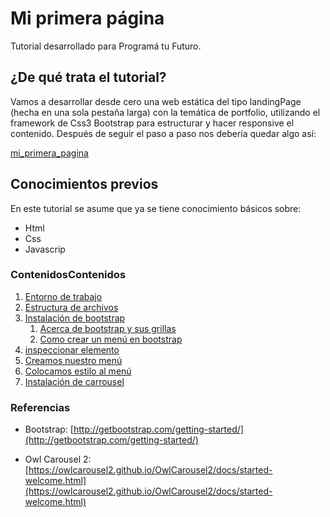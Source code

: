 # Mi primera página
Tutorial desarrollado para Programá tu Futuro. 

## ¿De qué trata el tutorial?
 Vamos a desarrollar desde cero una web estática del tipo landingPage (hecha en una sola pestaña larga) con la temática de portfolio, utilizando el framework de Css3 Bootstrap para estructurar y hacer responsive el contenido. 
Después de seguir el paso a paso nos debería quedar algo así:

[mi_primera_pagina](http://dacu.com.ar/mi_primera_pagina/)

## Conocimientos previos
En este tutorial se asume que ya se tiene conocimiento básicos sobre:
- Html
- Css
- Javascrip

### ContenidosContenidos
1.	[Entorno de trabajo](https://fgarciajulia.github.io/mi_primera_pagina/docs/entorno-trabajo.md)
2.	[Estructura de archivos](https://fgarciajulia.github.io/mi_primera_pagina/docs/estructura-archivos.md)
3.	[Instalación de bootstrap](https://fgarciajulia.github.io/mi_primera_pagina/docs/instalacion-bootstrap.md)
    1.	[Acerca de bootstrap y sus grillas](https://fgarciajulia.github.io/mi_primera_pagina/docs/acerca-bootstrap.md)
    2.	[Como crear un menú en bootstrap](https://fgarciajulia.github.io/mi_primera_pagina/docs/menu-bootstrap.md)
4.	[inspeccionar elemento](https://fgarciajulia.github.io/mi_primera_pagina/docs/inspeccionar-elemento.md)
5.	[Creamos nuestro menú](https://fgarciajulia.github.io/mi_primera_pagina/docs/creacion-nav.md)
6.	[Colocamos estilo al menú](https://fgarciajulia.github.io/mi_primera_pagina/docs/estilo-nav.md)
7.	[Instalación de carrousel](https://fgarciajulia.github.io/mi_primera_pagina/docs/owlcarousel2.md)

### Referencias

- Bootstrap: [http://getbootstrap.com/getting-started/](http://getbootstrap.com/getting-started/) <br />

- Owl Carousel 2: [https://owlcarousel2.github.io/OwlCarousel2/docs/started-welcome.html](https://owlcarousel2.github.io/OwlCarousel2/docs/started-welcome.html) <br />